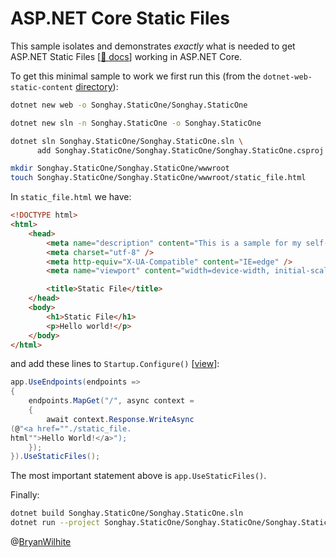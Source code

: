 # ASP.NET Core Static Files

This sample isolates and demonstrates _exactly_ what is needed to get ASP.NET Static Files [[📖 docs](https://docs.microsoft.com/en-us/aspnet/core/fundamentals/static-files?view=aspnetcore-5.0)] working in ASP.NET Core.

To get this minimal sample to work we first run this (from the `dotnet-web-static-content` [directory](../dotnet-web-static-content)):

```bash
dotnet new web -o Songhay.StaticOne/Songhay.StaticOne

dotnet new sln -n Songhay.StaticOne -o Songhay.StaticOne

dotnet sln Songhay.StaticOne/Songhay.StaticOne.sln \
      add Songhay.StaticOne/Songhay.StaticOne/Songhay.StaticOne.csproj

mkdir Songhay.StaticOne/Songhay.StaticOne/wwwroot
touch Songhay.StaticOne/Songhay.StaticOne/wwwroot/static_file.html
```

In `static_file.html` we have:

```html
<!DOCTYPE html>
<html>
    <head>
        <meta name="description" content="This is a sample for my self-education." />
        <meta charset="utf-8" />
        <meta http-equiv="X-UA-Compatible" content="IE=edge" />
        <meta name="viewport" content="width=device-width, initial-scale=1" />

        <title>Static File</title>
    </head>
    <body>
        <h1>Static File</h1>
        <p>Hello world!</p>
    </body>
</html>
```

and add these lines to `Startup.Configure()` [[view](./Songhay.StaticOne/Songhay.StaticOne/Startup.cs)]:

```csharp
app.UseEndpoints(endpoints =>
{
    endpoints.MapGet("/", async context =
    {
        await context.Response.WriteAsync
(@"<a href=""./static_file.
html"">Hello World!</a>");
    });
}).UseStaticFiles();
```

The most important statement above is `app.UseStaticFiles()`.

Finally:

```bash
dotnet build Songhay.StaticOne/Songhay.StaticOne.sln
dotnet run --project Songhay.StaticOne/Songhay.StaticOne/Songhay.StaticOne.csproj
```

@[BryanWilhite](https://twitter.com/BryanWilhite)
